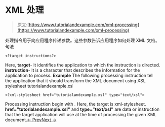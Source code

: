 # XML 处理

> 原文:[https://www.tutorialandexample.com/xml-processing](https://www.tutorialandexample.com/xml-processing)

处理指令用于向应用程序传递参数。这些参数告诉应用程序如何处理 XML 文档。句法

```
<?target instructions?>
```

Here, **target**- It identifies the application to which the instruction is directed. **instruction**- It is a character that describes the information for the application to process. **Example** The following processing instruction tell the application that it should transform the XML document using XSL stylesheet tutorialandexample.xsl

```
<?xml-stylesheet href="tutorialandexample.xsl" type="text/xsl">
```

Processing instruction begin with <? And end with?>. Here, the target is xml-stylesheet. **href="tutorialandexample.xsl"** and **type="text/xsl"** are data or instruction that the target application will use at the time of processing the given XML document.[← Prev](https://www.tutorialandexample.com/xml-tags)[Next →](https://www.tutorialandexample.com/xml-validation)
